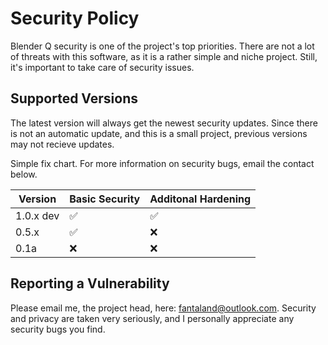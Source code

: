 # Security Policy

Blender Q security is one of the project's top priorities.  There are not a lot of threats with this software, as it is a rather simple and niche project.  Still, it's important to take care of security issues. 

## Supported Versions

The latest version will always get the newest security updates.  Since there is not an automatic update, and this is a small project, previous versions may not recieve updates.

Simple fix chart.  For more information on security bugs, email the contact below.

| Version |  Basic Security |  Additonal Hardening     |
| ------- | ------------------ | ------------- |
| 1.0.x dev | :white_check_mark: | :white_check_mark:
| 0.5.x   | :white_check_mark: | :x:
| 0.1a    | :x:                | :x:

## Reporting a Vulnerability

Please email me, the project head, here: fantaland@outlook.com.  Security and privacy are taken very seriously, and I personally appreciate any security bugs you find.
